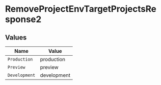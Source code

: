 # RemoveProjectEnvTargetProjectsResponse2


## Values

| Name          | Value         |
| ------------- | ------------- |
| `Production`  | production    |
| `Preview`     | preview       |
| `Development` | development   |